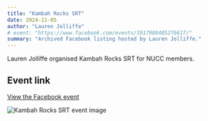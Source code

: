 ```yaml
---
title: "Kambah Rocks SRT"
date: 2024-11-05
author: "Lauren Jolliffe"
# event: "https://www.facebook.com/events/1917988485276617/"
summary: "Archived Facebook listing hosted by Lauren Jolliffe."
---
```

Lauren Jolliffe organised Kambah Rocks SRT for NUCC members.

## Event link

[View the Facebook event](https://www.facebook.com/events/1917988485276617/)

![Kambah Rocks SRT event image](/trip/event-images/20241105_kambah_rocks_srt.jpg)
